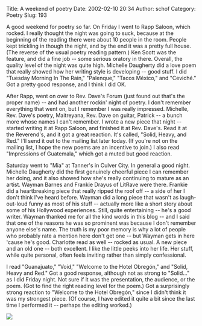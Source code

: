 Title: A weekend of poetry
Date: 2002-02-10 20:34
Author: schof
Category: Poetry
Slug: 193

A good weekend for poetry so far. On Friday I went to Rapp Saloon, which
rocked. I really thought the night was going to suck, because at the
beginning of the reading there were about 10 people in the room. People
kept trickling in though the night, and by the end it was a pretty full
house. (The reverse of the usual poetry reading pattern.) Ken Scott was
the feature, and did a fine job -- some serious oratory in there.
Overall, the quality level of the night was quite high. Michelle
Daugherty did a love poem that really showed how her writing style is
developing -- good stuff. I did "Tuesday Morning In The Rain,"
"Palenque," "Tacos México," and "Ceviché." Got a pretty good response,
and I think I did OK.

After Rapp, went on over to Rev. Dave's Forum (just found out that's the
proper name) -- and had another rockin' night of poetry. I don't
remember everything that went on, but I remember I was really impressed.
Michelle, Rev. Dave's poetry, Maitreyana, Rev. Dave on guitar,
Patrick -- a bunch more whose names I can't remember. I wrote a new
piece that night -- started writing it at Rapp Saloon, and finished it
at Rev. Dave's. Read it at the Reverend's, and it got a great reaction.
It's called, "Solid, Heavy, and Red." I'll send it out to the mailing
list later today. (If you're not on the mailing list, I hope the new
poems are an incentive to join.) I also read "Impressions of Guatemala,"
which got a muted but good reaction.

Saturday went to "Mia" at Tanner's in Culver City. In general a good
night. Michelle Daugherty did the first genuinely cheerful piece I can
remember her doing, and it also showed how she's really continuing to
mature as an artist. Wayman Barnes and Frankie Drayus of LitRave were
there. Frankie did a heartbreaking piece that really ripped the roof
off -- a side of her I don't think I've heard before. Wayman did a long
piece that wasn't as laugh-out-loud funny as most of his stuff --
actually more like a short story about some of his Hollywood
experiences. Still, quite entertaining -- he's a good writer. Wayman
thanked me for all the kind words in this blog -- and I said that one of
the reasons he was so prominent was because I don't remember anyone
else's name. The truth is my poor memory is why a lot of people who
probably rate a mention here don't get one -- but Wayman gets in here
'cause he's good. Charlotte read as well -- rocked as usual. A new piece
and an old one -- both excellent. I like the little peeks into her life.
Her stuff, while quite personal, often feels inviting rather than simply
confessional.

I read "Guanajuato," "Void," "Welcome to the Hotel Obregón," and "Solid,
Heavy and Red." Got a good response, although not as strong to
"Solid..." as I did Friday night. Not sure if it was the presentation,
the audience, or the poem. (Got to find the right reading level for the
poem.) Got a surprisingly strong reaction to "Welcome to the Hotel
Obregón," since I didn't think it was my strongest piece. (Of course, I
have edited it quite a bit since the last time I performed it -- perhaps
the editing worked.)

<div class="blogger-post-footer">

![](https://blogger.googleusercontent.com/tracker/3260830-9582049?l=schoword.blogspot.com)

</div>
